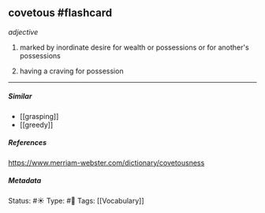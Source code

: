 ## covetous  #flashcard 

_adjective_

1. marked by inordinate desire for wealth or possessions or for another's possessions

2. having a craving for possession

___
##### Similar
-   [[grasping]]
-   [[greedy]]

##### References 
https://www.merriam-webster.com/dictionary/covetousness

##### Metadata
Status: #☀️ 
Type: #🔵 
Tags: [[Vocabulary]]